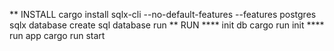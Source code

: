 ** INSTALL
cargo install sqlx-cli --no-default-features --features postgres
sqlx database create
sql database run
** RUN
**** init db
cargo run init
**** run app
cargo run start